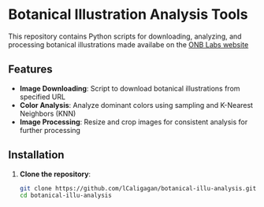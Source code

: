 # Botanical Illustration Analysis Tools

This repository contains Python scripts for downloading, analyzing, and processing botanical illustrations made availabe on the [ONB Labs website](https://labs.onb.ac.at/en/datasets/botanical-illustrations/)

## Features

- **Image Downloading**: Script to download botanical illustrations from specified URL
- **Color Analysis**: Analyze dominant colors using sampling and K-Nearest Neighbors (KNN)
- **Image Processing**: Resize and crop images for consistent analysis for further processing

## Installation

1. **Clone the repository**:
   ```bash
   git clone https://github.com/lCaligagan/botanical-illu-analysis.git
   cd botanical-illu-analysis
